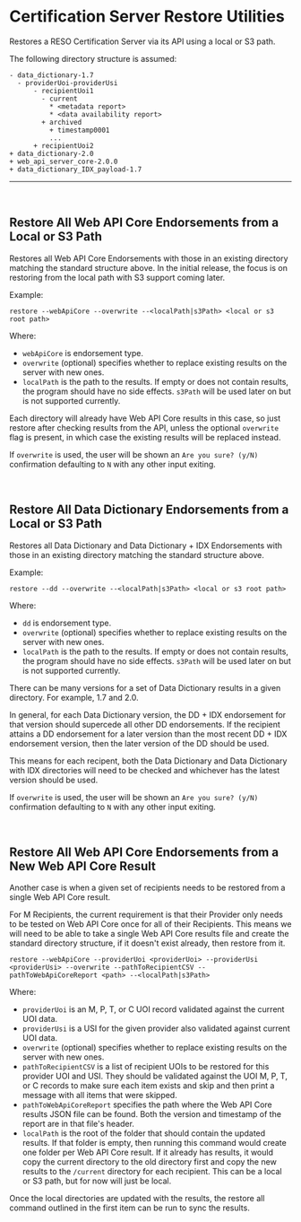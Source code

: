 # Certification Server Restore Utilities
Restores a RESO Certification Server via its API using a local or S3 path.

The following directory structure is assumed:
```
- data_dictionary-1.7
  - providerUoi-providerUsi
      - recipientUoi1
        - current
          * <metadata report>
          * <data availability report>
        + archived
          + timestamp0001
          ...
      + recipientUoi2
+ data_dictionary-2.0
+ web_api_server_core-2.0.0
+ data_dictionary_IDX_payload-1.7
``` 
---
 <br />

## Restore All Web API Core Endorsements from a Local or S3 Path
Restores all Web API Core Endorsements with those in an existing directory matching the standard structure above. In the initial release, the focus is on restoring from the local path with S3 support coming later.

Example:
    
```
restore --webApiCore --overwrite --<localPath|s3Path> <local or s3 root path>
```
Where: 
* `webApiCore` is endorsement type.
* `overwrite` (optional) specifies whether to replace existing results on the server with new ones.
* `localPath` is the path to the results. If empty or does not contain results, the program should have no side effects. `s3Path` will be used later on but is not supported currently.

Each directory will already have Web API Core results in this case, so just restore after checking results from the API, unless the optional `overwrite` flag is present, in which case the existing results will be replaced instead.

If `overwrite` is used, the user will be shown an  `Are you sure? (y/N)` confirmation defaulting to `N` with any other input exiting.

<br >

## Restore All Data Dictionary Endorsements from a Local or S3 Path
Restores all Data Dictionary and Data Dictionary + IDX Endorsements with those in an existing directory matching the standard structure above. 


Example:
    
```
restore --dd --overwrite --<localPath|s3Path> <local or s3 root path>
```
Where: 
* `dd` is endorsement type.
* `overwrite` (optional) specifies whether to replace existing results on the server with new ones.
* `localPath` is the path to the results. If empty or does not contain results, the program should have no side effects. `s3Path` will be used later on but is not supported currently.

There can be many versions for a set of Data Dictionary results in a given directory. For example, 1.7 and 2.0.  

In general, for each Data Dictionary version, the DD + IDX endorsement for that version should supercede all other DD endorsements. If the recipient attains a DD endorsement for a later version than the most recent DD + IDX endorsement version, then the later version of the DD should be used. 

This means for each recipent, both the Data Dictionary and Data Dictionary with IDX directories will need to be checked and whichever has the latest version should be used.

If `overwrite` is used, the user will be shown an  `Are you sure? (y/N)` confirmation defaulting to `N` with any other input exiting.

<br >

## Restore All Web API Core Endorsements from a New Web API Core Result
Another case is when a given set of recipients needs to be restored from a single Web API Core result. 

For M Recipients, the current requirement is that their Provider only needs to be tested on Web API Core once for all of their Recipients. This means we will need to be able to take a single Web API Core results file and create the standard directory structure, if it doesn't exist already, then restore from it.

```
restore --webApiCore --providerUoi <providerUoi> --providerUsi <providerUsi> --overwrite --pathToRecipientCSV --pathToWebApiCoreReport <path> --<localPath|s3Path>
```
Where:
* `providerUoi` is an M, P, T, or C UOI record validated against the current UOI data.
* `providerUsi` is a USI for the given provider also validated against current UOI data.
* `overwrite` (optional) specifies whether to replace existing results on the server with new ones.
* `pathToRecipientCSV` is a list of recipient UOIs to be restored for this provider UOI and USI. They should be validated against the UOI M, P, T, or C records to make sure each item exists and skip and then print a message with all items that were skipped. 
* `pathToWebApiCoreReport` specifies the path where the Web API Core results JSON file can be found. Both the version and timestamp of the report are in that file's header.
* `localPath` is the root of the folder that should contain the updated results. If that folder is empty, then running this command would create one folder per Web API Core result. If it already has results, it would copy the current directory to the old directory first and copy the new results to the `/current` directory for each recipient. This can be a local or S3 path, but for now will just be local.

Once the local directories are updated with the results, the restore all command outlined in the first item can be run to sync the results.
